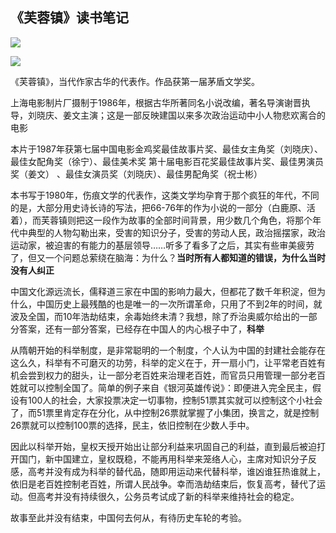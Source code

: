 ## 《芙蓉镇》读书笔记 ##

![](http://luisyang.weebly.com/uploads/2/2/7/2/22721706/5723144.jpg?248)

![](http://luisyang.weebly.com/uploads/2/2/7/2/22721706/1674226_orig.jpg)

《芙蓉镇》，当代作家古华的代表作。作品获第一届茅盾文学奖。


上海电影制片厂摄制于1986年，根据古华所著同名小说改编，著名导演谢晋执导，刘晓庆、姜文主演；这是一部反映建国以来多次政治运动中小人物悲欢离合的电影

本片于1987年获第七届中国电影金鸡奖最佳故事片奖、最佳女主角奖（刘晓庆）、最佳女配角奖（徐宁）、最佳美术奖
第十届电影百花奖最佳故事片奖、最佳男演员奖（姜文） 、最佳女演员奖（刘晓庆）、最佳男配角奖（祝士彬）

本书写于1980年，伤痕文学的代表作，这类文学均孕育于那个疯狂的年代，不同的是，大部分用史诗长诗的写法，把66-76年的作为小说的一部分（白鹿原、活着），而芙蓉镇则把这一段作为故事的全部时间背景，用少数几个角色，将那个年代中典型的人物勾勒出来，受害的知识分子，受害的劳动人民，政治摇摆家，政治运动家，被迫害的有能力的基层领导……听多了看多了之后，其实有些审美疲劳了，但又一个问题总萦绕在脑海：为什么？**当时所有人都知道的错误，为什么当时没有人纠正**


中国文化源远流长，儒释道三家在中国的影响力最大，但都花了数千年积淀，但为什么，中国历史上最残酷的也是唯一的一次所谓革命，只用了不到2年的时间，就波及全国，而10年浩劫结束，余毒始终未清？我想，除了乔治奥威尔给出的一部分答案，还有一部分答案，已经存在中国人的内心根子中了，**科举**

从隋朝开始的科举制度，是非常聪明的一个制度，个人认为中国的封建社会能存在这么久，科举有不可磨灭的功劳，科举的定义在于，开一扇小门，让平常老百姓有机会尝到权力的甜头，让一部分老百姓来治理老百姓，而官员只用管理一部分老百姓就可以控制全国了。简单的例子来自《银河英雄传说》：即便进入完全民主，假设有100人的社会，大家投票决定一切事物，控制51票其实就可以控制这个小社会了，而51票里肯定存在分化，从中控制26票就掌握了小集团，换言之，就是控制26票就可以控制100票的选择，民主，依旧控制在少数人手中。

因此以科举开始，皇权天授开始出让部分利益来巩固自己的利益，直到最后被迫打开国门，新中国建立，皇权既稳，不能再用科举来笼络人心，主席对知识分子反感，高考并没有成为科举的替代品，随即用运动来代替科举，谁凶谁狂热谁就上，依旧是老百姓控制老百姓，所谓人民战争。幸而浩劫结束后，恢复高考，替代了运动。但高考并没有持续很久，公务员考试成了新的科举来维持社会的稳定。

故事至此并没有结束，中国何去何从，有待历史车轮的考验。
